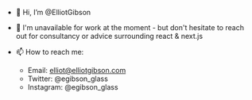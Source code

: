 - 👋 Hi, I’m @ElliotGibson

- 💞️ I'm unavailable for work at the moment - but don't hesitate to reach out for consultancy or advice surrounding react & next.js

- 📫 How to reach me:
    - Email: elliot@elliotgibson.com
    - Twitter: @egibson_glass
    - Instagram: @egibson_glass

